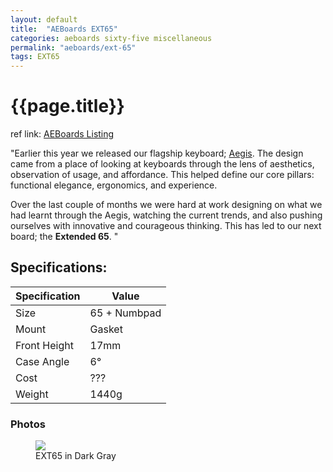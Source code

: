 ```yaml
---
layout: default
title:  "AEBoards EXT65"
categories: aeboards sixty-five miscellaneous
permalink: "aeboards/ext-65"
tags: EXT65
---
```

# {{page.title}}

ref link: [AEBoards Listing](https://www.aeboards.com/ext65)

"Earlier this year we released our flagship keyboard; [Aegis](/aeboards/aegis).  The design came from a place of looking at keyboards through the lens of aesthetics, observation of usage, and affordance. This helped define our core pillars: functional elegance, ergonomics, and experience.

Over the last couple of months we were hard at work designing on what we had learnt through the Aegis, watching the current trends, and also pushing ourselves with innovative and courageous thinking. This has led to our next board; the **Extended 65**.
"

## Specifications:

| Specification | Value |
|---|---|
| Size | 65 + Numbpad |
| Mount | Gasket |
| Front Height | 17mm |
| Case Angle | 6° |
| Cost | ??? |
| Weight | 1440g |

### Photos
<figure>
  <img src="{{ 'assets/images/aeboards/ext65/ext65-gray.png' | relative_url }}">
  <figcaption>EXT65 in Dark Gray</figcaption>
</figure>
